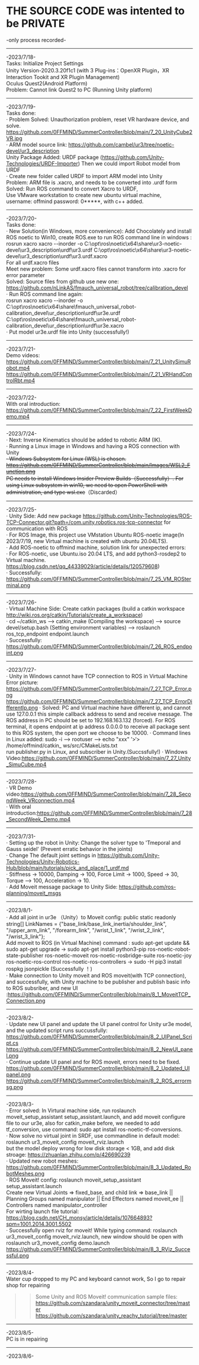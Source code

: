 # THE SOURCE CODE was intented to be PRIVATE     
-only process recorded-    
***
-2023/7/18-     
Tasks: Initialize Project Settings   
Unity Version-2020.3.20f1c1 (with 3 Plug-ins：OpenXR Plugin，XR Interaction Tookit and XR Plugin Management)   
Oculus Quest2(Android Platform)      
Problem: Cannot link Quest2 to PC (Running Unity platform)    
***
-2023/7/19-    
Tasks done:    
· Problem Solved: Unauthorization problem, reset VR hardware device, and solve.   
https://github.com/0FFMIND/SummerController/blob/main/7_20_UnityCube2VR.jpg      
· ARM model source link: https://github.com/cambel/ur3/tree/noetic-devel/ur3_description   
Unity Package Added: URDF package (https://github.com/Unity-Technologies/URDF-Importer) Then we could import Robot model from URDF   
· Create new folder called URDF to import ARM model into Unity   
Problem: ARM file is .xacro, and needs to be converted into .urdf form  
Solved: Run ROS command to convert Xacro to URDF,   
Use VMware workstation to create new ubuntu virtual machine,    
username: offmind password: 0*****, with c++ added. 
***
-2023/7/20-      
Tasks done:   
· New Solution(in Windows, more convenience): Add Chocolately and install ROS noetic to Win10, create ROS.exe to run ROS command line in windows :   
rosrun xacro xacro --inorder -o C:\opt\ros\noetic\x64\share\ur3-noetic-devel\ur3_description\urdf\ur3.urdf C:\opt\ros\noetic\x64\share\ur3-noetic-devel\ur3_description\urdf\ur3.urdf.xacro    
For all urdf.xacro files   
Meet new problem: Some urdf.xacro files cannot transform into .xacro for error parameter   
Solved: Source files from github use new one:      https://github.com/nLinkAS/fmauch_universal_robot/tree/calibration_devel   
· Run ROS command line again:    
rosrun xacro xacro --inorder -o C:\opt\ros\noetic\x64\share\fmauch_universal_robot-calibration_devel\ur_description\urdf\ur3e.urdf C:\opt\ros\noetic\x64\share\fmauch_universal_robot-calibration_devel\ur_description\urdf\ur3e.xacro    
· Put model ur3e.urdf file into Unity (successfully!)    
***
-2023/7/21-     
Demo videos:    
https://github.com/0FFMIND/SummerController/blob/main/7_21_UnitySimuRobot.mp4
https://github.com/0FFMIND/SummerController/blob/main/7_21_VRHandControlRbt.mp4
***
-2023/7/22-   
With oral introduction:   
https://github.com/0FFMIND/SummerController/blob/main/7_22_FirstWeekDemo.mp4   
***
-2023/7/24-     
· Next: Inverse Kinematics should be added to robotic ARM (IK).    
· Running a Linux image in Windows and having a ROS connection with Unity    
~~· Windows Subsystem for Linux (WSL) is chosen.   https://github.com/0FFMIND/SummerController/blob/main/Images/WSL2_Function.png     
PC needs to install Windows Insider Preview Builds（Successfully）. For using Linux subsystem in win10, we need to open PowerShell with administration, and type wsl.exe~~（Discarded）     
***
-2023/7/25-      
· Unity Side: Add new package https://github.com/Unity-Technologies/ROS-TCP-Connector.git?path=/com.unity.robotics.ros-tcp-connector for communication with ROS    
· For ROS Image, this project use VMstation Ubuntu ROS-noetic image(In 2023/7/19, new Virtual machine is created with ubuntu 20.04LTS).    
· Add ROS-noetic to offmind machine, solution link for unexpected errors:    
· For ROS-noetic, use Ubuntu.iso 20.04 LTS, and add python3-rosdep2 to Virtual machine.      
https://blog.csdn.net/qq_44339029/article/details/120579608)    
· Successfully: https://github.com/0FFMIND/SummerController/blob/main/7_25_VM_ROSterminal.png
***
-2023/7/26-      
· Virtual Machine Side: Create catkin packages (build a catkin workspace http://wiki.ros.org/catkin/Tutorials/create_a_workspace)      
· cd ~/catkin_ws --> catkin_make (Compiling the workspace) --> source devel/setup.bash (Setting environment variables) -->  roslaunch ros_tcp_endpoint endpoint.launch      
· Successfully: https://github.com/0FFMIND/SummerController/blob/main/7_26_ROS_endpoint.png     
***
-2023/7/27-    
· Unity in Windows cannot have TCP connection to ROS in Virtual Machine     
Error picture:     
https://github.com/0FFMIND/SummerController/blob/main/7_27_TCP_Error.png
https://github.com/0FFMIND/SummerController/blob/main/7_27_TCP_ErrorDifferentIp.png
· Solved: PC and Virtual machine have different ip, and cannot use 127.0.0.1 this simple callback address to send and receive message. The ROS address in PC should be set to 192.168.163.132 (forced). For ROS terminal, it opens endpoint at ip address 0.0.0.0 to receive all package sent to this ROS system, the open port we choose to be 10000.
· Command lines in Linux added: sudo -i --> rootuser --> echo "xxx" 
’>‘> /home/offmind/catkin_ ws/src/CMakeLists.txt        
run publisher.py in Linux, and subscriber in Unity.(Succssfully!)
· Windows Video:https://github.com/0FFMIND/SummerController/blob/main/7_27_Unity_SimuCube.mp4    
***    
-2023/7/28-    
· VR Demo video:https://github.com/0FFMIND/SummerController/blob/main/7_28_SecondWeek_VRconnection.mp4    
· With oral introduction:https://github.com/0FFMIND/SummerController/blob/main/7_28_SecondWeek_Demo.mp4    
***
-2023/7/31-    
· Setting up the robot in Unity: Change the solver type to 'Tmeporal and Gauss seidel' (Prevent erratic behavior in the joints)    
· Change The default joint settings in https://github.com/Unity-Technologies/Unity-Robotics-Hub/blob/main/tutorials/pick_and_place/1_urdf.md      
· Stiffness -> 10000, Damping -> 100, Force Limit -> 1000, Speed -> 30, Torque --> 100, Acceleration -> 10.     
· Add Moveit message package to Unity Side: https://github.com/ros-planning/moveit_msgs    
***
-2023/8/1-   
· Add all joint in ur3e （Unity）to Moveit config: public static readonly string[] LinkNames =
        {"base_link/base_link_inertia/shoulder_link", "/upper_arm_link", "/forearm_link", 
        "/wrist_1_link", "/wrist_2_link", "/wrist_3_link"};      
Add moveit to ROS (in Virtual Machine) command : sudo apt-get update && sudo apt-get upgrade -> sudo apt-get install python3-pip ros-noetic-robot-state-publisher ros-noetic-moveit ros-noetic-rosbridge-suite ros-noetic-joy ros-noetic-ros-control ros-noetic-ros-controllers -> sudo -H pip3 install rospkg jsonpickle (Successfully
！)      
· Make connection to Unity moveit and ROS moveit(with TCP connection), and successfully, with Unity machine to be publisher and publish basic info to ROS subsriber, and new UI :https://github.com/0FFMIND/SummerController/blob/main/8_1_MoveitTCP_Connection.png           
***
-2023/8/2-     
· Update new UI panel and update the UI panel control for Unity ur3e model, and the updated script runs succussfully:       
https://github.com/0FFMIND/SummerController/blob/main/8_2_UIPanel_Script.cs     
https://github.com/0FFMIND/SummerController/blob/main/8_2_NewUI_panel.png     
· Continue update UI panel and for ROS moveit, errors need to be fixed.    
https://github.com/0FFMIND/SummerController/blob/main/8_2_Updated_UIpanel.png
https://github.com/0FFMIND/SummerController/blob/main/8_2_ROS_errormsg.png   
***
-2023/8/3-    
· Error solved: In Virtural machine side, run roslaunch moveit_setup_assistant setup_assistant.launch, and add moveit configure file to our ur3e, also for catkin_make before, we needed to add tf_conversion, use command: sudo apt install ros-noetic-tf-conversions.    
· Now solve no virtual joint in SRDF, use commandline in default model: 
roslaunch ur3_moveit_config moveit_rviz.launch       
but the model deploy wrong for low disk storage < 1GB, and add disk stroage: https://zhuanlan.zhihu.com/p/426690239      
· Updated new robot meshes: https://github.com/0FFMIND/SummerController/blob/main/8_3_Updated_RobotMeshes.png    
· ROS Moveit! config: roslaunch moveit_setup_assistant setup_assistant.launch     
Create new Virtual Joints => fixed_base, and child link => base_link || Planning Groups named manipulator || End Effectors named moveit_ee || Controllers named manipulator_controller    
For wirting launch file tutorial:     
https://blog.csdn.net/CH_monsy/article/details/107664893?spm=1001.2014.3001.5502     
· Successfully open rviz for moveit! While typing command: roslaunch ur3_moveit_config moveit_rviz.launch, new window should be open with roslaunch ur3_moveit_config demo.launch    
https://github.com/0FFMIND/SummerController/blob/main/8_3_RViz_Successful.png
***
-2023/8/4-    
Water cup dropped to my PC and keyboard cannot work, So I go to repair shop for repairing     
>> Some Unity and ROS Moveit! communication sample files:    
>> https://github.com/szandara/unity_moveit_connector/tree/master    
>> https://github.com/szandara/unity_reachy_tutorial/tree/master     
***
-2023/8/5-      
PC is in repairing     
***
-2023/8/6-     